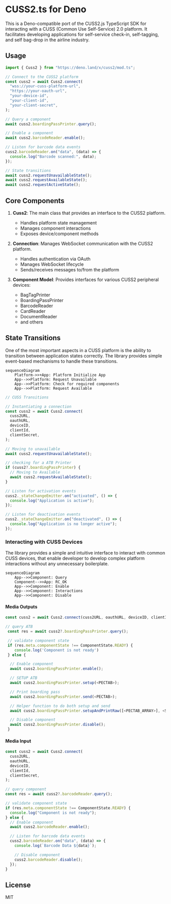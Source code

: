 # CUSS2.ts for Deno

This is a Deno-compatible port of the CUSS2.js TypeScript SDK for interacting
with a CUSS (Common Use Self-Service) 2.0 platform. It facilitates developing
applications for self-service check-in, self-tagging, and self bag-drop in the
airline industry.

## Usage

```typescript
import { Cuss2 } from "https://deno.land/x/cuss2/mod.ts";

// Connect to the CUSS2 platform
const cuss2 = await Cuss2.connect(
  "wss://your-cuss-platform-url",
  "https://your-oauth-url",
  "your-device-id",
  "your-client-id",
  "your-client-secret",
);

// Query a component
await cuss2.boardingPassPrinter.query();

// Enable a component
await cuss2.barcodeReader.enable();

// Listen for barcode data events
cuss2.barcodeReader.on("data", (data) => {
  console.log("Barcode scanned:", data);
});

// State transitions
await cuss2.requestUnavailableState();
await cuss2.requestAvailableState();
await cuss2.requestActiveState();
```

## Core Components

1. **Cuss2**: The main class that provides an interface to the CUSS2 platform.
   - Handles platform state management
   - Manages component interactions
   - Exposes device/component methods

2. **Connection**: Manages WebSocket communication with the CUSS2 platform.
   - Handles authentication via OAuth
   - Manages WebSocket lifecycle
   - Sends/receives messages to/from the platform

3. **Component Model**: Provides interfaces for various CUSS2 peripheral
   devices:
   - BagTagPrinter
   - BoardingPassPrinter
   - BarcodeReader
   - CardReader
   - DocumentReader
   - and others

## State Transitions

One of the most important aspects in a CUSS platform is the ability to
transition between application states correctly. The library provides simple
event-based mechanisms to handle these transitions.

```mermaid
sequenceDiagram
    Platform->>+App: Platform Initialize App
    App-->>Platform: Request Unavailable
    App-->>Platform: Check for required components
    App-->>Platform: Request Available
```

```ts
// CUSS Transitions

// Instantiating a connection
const cuss2 = await Cuss2.connect(
  cuss2URL,
  oauthURL,
  deviceID,
  clientId,
  clientSecret,
);

// Moving to unavailable
await cuss2.requestUnavailableState();

// checking for a ATB Printer
if (cuss2?.boardingPassPrinter) {
  // Moving to Available
  await cuss2.requestAvailableState();
}

// Listen for activation events
cuss2._stateChangeEmitter.on("activated", () => {
  console.log("Application is active");
});

// Listen for deactivation events
cuss2._stateChangeEmitter.on("deactivated", () => {
  console.log("Application is no longer active");
});
```

### Interacting with CUSS Devices

The library provides a simple and intuitive interface to interact with common
CUSS devices, that enable developer to develop complex platform interactions
without any unnecessary boilerplate.

```mermaid
sequenceDiagram
    App-->>Component: Query 
    Component-->>App: RC_OK
    App-->>Component: Enable
    App-->>Component: Interactions
    App-->>Component: Disable
```

#### Media Outputs

```ts
const cuss2 = await Cuss2.connect(cuss2URL, oauthURL, deviceID, clientId, clientSecret);

// query ATB
 const res = await cuss2?.boardingPassPrinter.query();

 // validate component state
 if (res.meta.componentState !== ComponentState.READY) {
    console.log('Component is not ready')
 } else {

  // Enable component
  await cuss2.boardingPassPrinter.enable();

  // SETUP ATB
  await cuss2.boardingPassPrinter.setup(<PECTAB>);

  // Print boarding pass
  await cuss2.boardingPassPrinter.send(<PECTAB>);

  // Helper function to do both setup and send
  await cuss2.boardingPassPrinter.setupAndPrintRaw([<PECTAB_ARRAY>], <STREAM>);

  // Disable component
  await cuss2.boardingPassPrinter.disable();
 }
```

#### Media Input

```ts
const cuss2 = await Cuss2.connect(
  cuss2URL,
  oauthURL,
  deviceID,
  clientId,
  clientSecret,
);

// query component
const res = await cuss2?.barcodeReader.query();

// validate component state
if (res.meta.componentState !== ComponentState.READY) {
  console.log("Component is not ready");
} else {
  // Enable component
  await cuss2.barcodeReader.enable();

  // Listen for barcode data events
  cuss2.barcodeReader.on("data", (data) => {
    console.log(`Barcode Data ${data}`);

    // Disable component
    cuss2.barcodeReader.disable();
  });
}
```

## License

MIT
